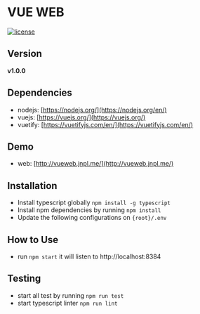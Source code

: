 # VUE WEB

[![license](https://img.shields.io/github/license/mashape/apistatus.svg)]()

## Version

**v1.0.0**

## Dependencies

- nodejs: [https://nodejs.org/](https://nodejs.org/en/)
- vuejs: [https://vuejs.org/](https://vuejs.org/)
- vuetify: [https://vuetifyjs.com/en/](https://vuetifyjs.com/en/)

## Demo

- web: [http://vueweb.jnpl.me/](http://vueweb.jnpl.me/)

## Installation

- Install typescript globally `npm install -g typescript`
- Install npm dependencies by running `npm install`
- Update the following configurations on `{root}/.env`

## How to Use

- run `npm start` it will listen to http://localhost:8384

## Testing

- start all test by running `npm run test`
- start typescript linter `npm run lint`
